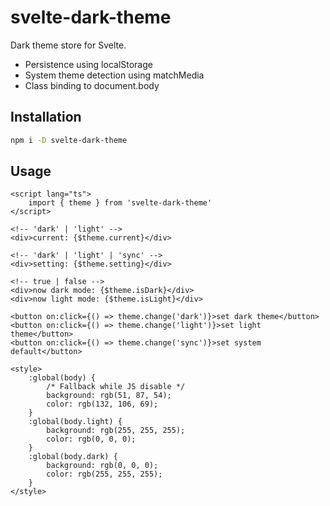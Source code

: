 # svelte-dark-theme

Dark theme store for Svelte.

- Persistence using localStorage
- System theme detection using matchMedia
- Class binding to document.body

## Installation

```bash
npm i -D svelte-dark-theme
```

## Usage

```svelte
<script lang="ts">
	import { theme } from 'svelte-dark-theme'
</script>

<!-- 'dark' | 'light' -->
<div>current: {$theme.current}</div>

<!-- 'dark' | 'light' | 'sync' -->
<div>setting: {$theme.setting}</div>

<!-- true | false -->
<div>now dark mode: {$theme.isDark}</div>
<div>now light mode: {$theme.isLight}</div>

<button on:click={() => theme.change('dark')}>set dark theme</button>
<button on:click={() => theme.change('light')}>set light theme</button>
<button on:click={() => theme.change('sync')}>set system default</button>

<style>
	:global(body) {
		/* Fallback while JS disable */
		background: rgb(51, 87, 54);
		color: rgb(132, 106, 69);
	}
	:global(body.light) {
		background: rgb(255, 255, 255);
		color: rgb(0, 0, 0);
	}
	:global(body.dark) {
		background: rgb(0, 0, 0);
		color: rgb(255, 255, 255);
	}
</style>
```
